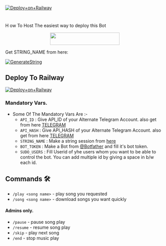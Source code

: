 [![Deploy+on+Railway](https://railway.app/button.svg)](https://railway.app/new/template?template=https://github.com/TANYA-OP/InnexiaMusic&envs=SESSION_NAME,BOT_TOKEN,BOT_USERNAME,BOT_NAME,SUPPORT_GROUP,PROJECT_NAME,ARQ_API_KEY,ASSISTANT_NAME,BG_IMAGE,UPDATES_CHANNEL,API_ID,PMPERMIT,API_HASH,SUDO_USERS,DURATION_LIMIT)

# 
H ow To Host
The easiest way to deploy this Bot
<p align="center"><a href="https://heroku.com/deploy?templatehttps://github.com/SP4MM3R-H4R5X/InnexiaMusic"> <img src="https://img.shields.io/badge/Deploy%20To%20Heroku-grey?style=for-the-badge&logo=heroku" width="220" height="38.45"/></a></p>

Get STRING_NAME from here:

[![GenerateString](https://img.shields.io/badge/repl.it-generateString-brown)](https://replit.com/@Botsupport/PatriciaXmusic)

## Deploy To Railway
[![Deploy+on+Railway](https://railway.app/button.svg)](https://railway.app/new/template?template=https://github.com/DarkCybers/InnexiaMusic&envs=SESSION_NAME,BOT_TOKEN,BOT_USERNAME,BOT_NAME,SUPPORT_GROUP,PROJECT_NAME,ARQ_API_KEY,ASSISTANT_NAME,BG_IMAGE,UPDATES_CHANNEL,API_ID,PMPERMIT,API_HASH,SUDO_USERS,DURATION_LIMIT)

### Mandatory Vars.

- Some Of The Mandatory Vars Are :-
   - `API_ID` :  Give API_ID of your Alternate Telegram Account. also get from here [TELEGRAM](http://my.telegram.org)
   - `API_HASH` :  Give API_HASH of your Alternate Telegram Account. also get from here [TELEGRAM](http://my.telegram.org)
   - `STRING_NAME` :  Make a string session from [here](https://replit.com/@Botsupport/PatriciaXmusic)
   - `BOT_TOKEN` :  Make a Bot from [@Botfather](https://t.me/botfather) and fill it's bot token.
   - `SUDO_USERS` :  Fill Userid of yhe users whom you want to be able to control the bot. You can add multiple id by giving a space in b/w each id.







## Commands 🛠

- `/play <song name>` - play song you requested
- `/song <song name>` - download songs you want quickly
#### Admins only.
- `/pause` - pause song play
- `/resume` - resume song play
- `/skip` - play next song
- `/end` - stop music play

